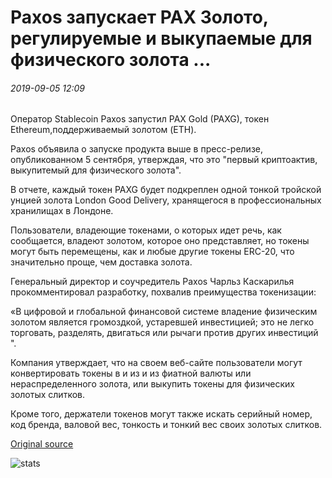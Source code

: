 # Paxos запускает PAX Золото, регулируемые и выкупаемые для физического золота ...

###### 2019-09-05 12:09

Оператор Stablecoin Paxos запустил PAX Gold (PAXG), токен Ethereum,поддерживаемый золотом (ETH).

Paxos объявила о запуске продукта выше в пресс-релизе, опубликованном 5 сентября, утверждая, что это "первый криптоактив, выкупитемый для физического золота".

В отчете, каждый токен PAXG будет подкреплен одной тонкой тройской унцией золота London Good Delivery, хранящегося в профессиональных хранилищах в Лондоне.

Пользователи, владеющие токенами, о которых идет речь, как сообщается, владеют золотом, которое оно представляет, но токены могут быть перемещены, как и любые другие токены ERC-20, что значительно проще, чем доставка золота.

Генеральный директор и соучредитель Paxos Чарльз Каскарилья прокомментировал разработку, похвалив преимущества токенизации:

«В цифровой и глобальной финансовой системе владение физическим золотом является громоздкой, устаревшей инвестицией; это не легко торговать, разделять, двигаться или рычаги против других инвестиций ".

Компания утверждает, что на своем веб-сайте пользователи могут конвертировать токены в и из и из фиатной валюты или нераспределенного золота, или выкупить токены для физических золотых слитков.

Кроме того, держатели токенов могут также искать серийный номер, код бренда, валовой вес, тонкость и тонкий вес своих золотых слитков.

[Original source](https://cointelegraph.com/news/paxos-launches-pax-gold-regulated-and-redeemable-for-physical-gold)

![stats](https://c.statcounter.com/11760860/0/a89fa40b/1/ "stats")